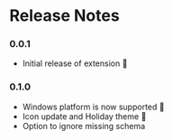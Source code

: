 # Release Notes

### 0.0.1
- Initial release of extension 🚀

### 0.1.0
- Windows platform is now supported 💯 
- Icon update and Holiday theme 🎉
- Option to ignore missing schema